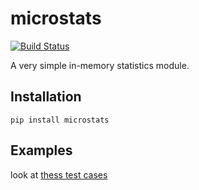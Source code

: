 # microstats
[![Build Status](https://travis-ci.org/guyingbo/microstats.svg?branch=master)](https://travis-ci.org/guyingbo/microstats)

A very simple in-memory statistics module.

## Installation

~~~
pip install microstats
~~~

## Examples

look at [thess test cases](tests/test_stats.py)
